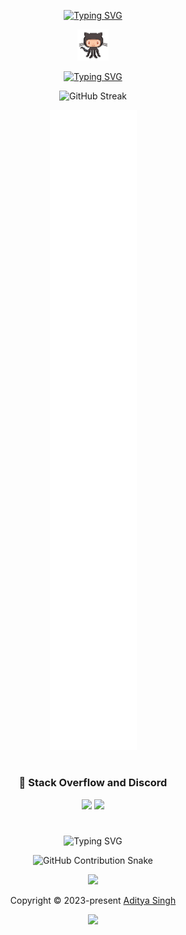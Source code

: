 
  <!-- Initial Section -->
  <!-- <img align="right" width="150" src="https://count.getloli.com/@EchoSingh?name=EchoSingh&theme=booru-lewd&padding=5&offset=0&align=top&scale=1&pixelated=1&darkmode=auto&num=0"> -->
<div align="center">
	
  [![Typing SVG](https://readme-typing-svg.demolab.com?font=Fira+Code&size=34&duration=5000&pause=1000&center=true&repeat=true&width=435&lines=Hi%2C+I'm+Aditya+Singh)](https://github.com/EchoSingh) 
  <!-- Connect Section -->
  <img src="octocat.gif" alt="octocat" width="50" />
   
  [![Typing SVG](https://readme-typing-svg.demolab.com?font=Fira+Code&duration=2000&pause=8000&center=true&repeat=false&width=435&lines=Connect)](https://linktr.ee/Aditya.Singh.R)
  

  <!-- GitHub Streak Stats -->
  
  ![GitHub Streak](https://github-readme-streak-stats-seven-azure.vercel.app?user=EchoSingh&theme=tokyonight-duo&hide_border=true&short_numbers=true&date_format=j%20M%5B%20Y%5D&mode=weekly)

  <!-- GitHub Metrics -->
  
  ![GitHub Metrics](github-metrics-main.svg)

  <!-- Stack Overflow and Discord -->

  #
  
 ### 🦑 Stack Overflow and Discord
  <img src="https://github-readme-stackoverflow.vercel.app/?userID=23373756&theme=dark" height="205"> <img src="https://lanyard.cnrad.dev/api/1305957634700083212?bg=FFFFFF00&animated=true&idleMessage=Well%2C%20the%20world%20sucks%2C%20but%20the%20engineering%20world%20is%20nice&borderRadius=30px"> 

  #

  <!-- Typing Animation -->
  ![Typing SVG](https://readme-typing-svg.demolab.com?font=Fira+Code&size=25&pause=1000&center=true&width=435&lines=Contributions+under+Attack+!!)

  <!-- GitHub Contribution Snake -->
  
  ![GitHub Contribution Snake](https://github.com/EchoSingh/EchoSingh/blob/output/snake-cool.svg)


  <p align="center">
	<img src="https://raw.githubusercontent.com/Long18/Long18/refs/heads/dev/assets/footers/cat_on_line.svg?sanitize=true" />
</p>
<p align="center">
	Copyright &copy; 2023-present <a href="https://github.com/EchoSingh" target="_blank">Aditya Singh</a>
</p>

<p align="center">
	<a href="https://github.com/EchoSingh/EchoSingh/blob/main/LICENSE"><img src="https://img.shields.io/static/v1.svg?style=for-the-badge&label=License&message=MIT&logoColor=d9e0ee&colorA=363a4f&colorB=b7bdf8"/></a>
</p>
</div>

<!-- ( ˶ˆᗜˆ˵ )ദ്ദി(˵ •̀ ᴗ - ˵ ) ✧ -->
